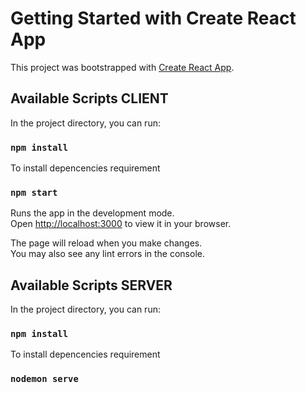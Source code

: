 # Getting Started with Create React App

This project was bootstrapped with [Create React App](https://github.com/facebook/create-react-app).

## Available Scripts CLIENT

In the project directory, you can run:

### `npm install`

To install depencencies requirement

### `npm start`

Runs the app in the development mode.\
Open [http://localhost:3000](http://localhost:3000) to view it in your browser.

The page will reload when you make changes.\
You may also see any lint errors in the console.

## Available Scripts SERVER

In the project directory, you can run:

### `npm install`

To install depencencies requirement

### `nodemon serve`